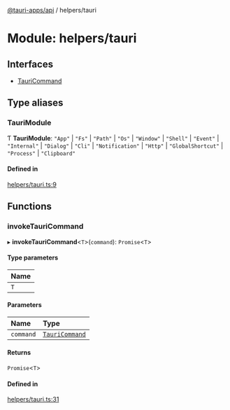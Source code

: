 [@tauri-apps/api](../index.md) / helpers/tauri

# Module: helpers/tauri

## Interfaces

- [TauriCommand](../interfaces/helpers_tauri.TauriCommand.md)

## Type aliases

### TauriModule

Ƭ **TauriModule**: ``"App"`` \| ``"Fs"`` \| ``"Path"`` \| ``"Os"`` \| ``"Window"`` \| ``"Shell"`` \| ``"Event"`` \| ``"Internal"`` \| ``"Dialog"`` \| ``"Cli"`` \| ``"Notification"`` \| ``"Http"`` \| ``"GlobalShortcut"`` \| ``"Process"`` \| ``"Clipboard"``

#### Defined in

[helpers/tauri.ts:9](https://github.com/tauri-apps/tauri/blob/52723ee8/tooling/api/src/helpers/tauri.ts#L9)

## Functions

### invokeTauriCommand

▸ **invokeTauriCommand**<`T`\>(`command`): `Promise`<`T`\>

#### Type parameters

| Name |
| :------ |
| `T` |

#### Parameters

| Name | Type |
| :------ | :------ |
| `command` | [`TauriCommand`](../interfaces/helpers_tauri.TauriCommand.md) |

#### Returns

`Promise`<`T`\>

#### Defined in

[helpers/tauri.ts:31](https://github.com/tauri-apps/tauri/blob/52723ee8/tooling/api/src/helpers/tauri.ts#L31)
